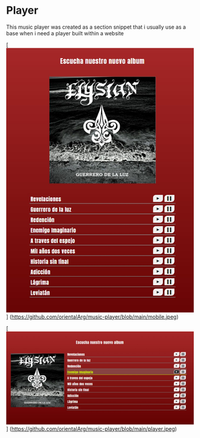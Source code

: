 # Player
This music player was created as a section snippet that i usually use as a base when i need a player built  within a website 

[![player mobile](https://github.com/orientalArg/music-player/blob/main/mobile.jpeg)]
(https://github.com/orientalArg/music-player/blob/main/mobile.jpeg)

[![player desktop](https://github.com/orientalArg/music-player/blob/main/player.jpeg)]
(https://github.com/orientalArg/music-player/blob/main/player.jpeg)
